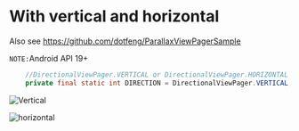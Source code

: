 With vertical and horizontal
============================

Also see https://github.com/dotfeng/ParallaxViewPagerSample

`NOTE:`Android API 19+

```Java
	//DirectionalViewPager.VERTICAL or DirectionalViewPager.HORIZONTAL
	private final static int DIRECTION = DirectionalViewPager.VERTICAL;
```
![Vertical](https://github.com/dotfeng/ParallaxDirectionalViewPager/raw/master/vertical.png)

![horizontal](https://github.com/dotfeng/ParallaxDirectionalViewPager/raw/master/horizontal.png)
